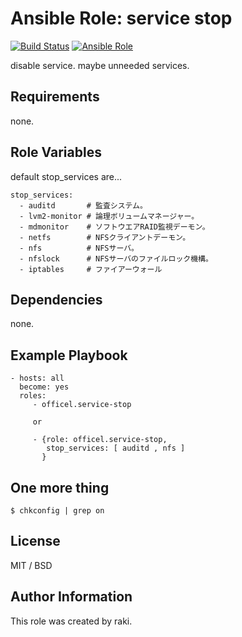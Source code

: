 Ansible Role: service stop
=========

[![Build Status](https://travis-ci.org/officel/ansible-role-service-stop.svg?branch=master)](https://travis-ci.org/officel/ansible-role-service-stop)
[![Ansible Role](https://img.shields.io/badge/galaxy-officel.service--stop-blue.svg?maxAge=2592000)](https://galaxy.ansible.com/officel/service-stop/)

disable service. maybe unneeded services.

Requirements
------------

none.

Role Variables
--------------

default stop_services are...

    stop_services: 
      - auditd       # 監査システム。
      - lvm2-monitor # 論理ボリュームマネージャー。
      - mdmonitor    # ソフトウエアRAID監視デーモン。
      - netfs        # NFSクライアントデーモン。
      - nfs          # NFSサーバ。
      - nfslock      # NFSサーバのファイルロック機構。
      - iptables     # ファイアーウォール

Dependencies
------------

none.

Example Playbook
----------------

    - hosts: all
      become: yes
      roles:
         - officel.service-stop

         or

         - {role: officel.service-stop,
            stop_services: [ auditd , nfs ]
           }

One more thing
--------------

    $ chkconfig | grep on

License
-------

MIT / BSD

Author Information
------------------

This role was created by raki.
